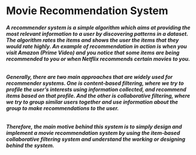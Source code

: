# Movie Recommendation System

###### **A recommender system is a simple algorithm which aims at providing the most relevant information to a user by discovering patterns in a dataset. The algorithm rates the items and shows the user the items that they would rate highly. An example of recommendation in action is when you visit Amazon (Prime Video) and you notice that some items are being recommended to you or when Netflix recommends certain movies to you.**

###### **Generally, there are two main approaches that are widely used for recommender systems. One is content-based filtering, where we try to profile the user’s interests using information collected, and recommend items based on that profile. And the other is collaborative filtering, where we try to group similar users together and use information about the group to make recommendations to the user.**

###### **Therefore, the main motive behind this system is to simply design and implement a movie recommendation system by using the item-based collaborative filtering system and understand the working or designing behind the system.**
